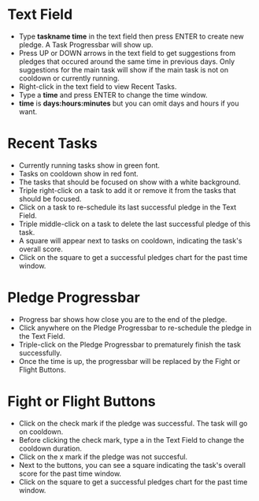 Text Field
=======
* Type **taskname time** in the text field then press ENTER to create new pledge. A Task Progressbar will show up.
* Press UP or DOWN arrows in the text field to get suggestions from pledges that occured around the same time in previous days. Only suggestions for the main task will show if the main task is not on cooldown or currently running.
* Right-click in the text field to view Recent Tasks.
* Type a **time** and press ENTER to change the time window.
* **time** is **days:hours:minutes** but you can omit days and hours if you want.

Recent Tasks
=======
* Currently running tasks show in green font.
* Tasks on cooldown show in red font.
* The tasks that should be focused on show with a white background.
* Triple right-click on a task to add it or remove it from the tasks that should be focused.
* Click on a task to re-schedule its last successful pledge in the Text Field.
* Triple middle-click on a task to delete the last successful pledge of this task.
* A square will appear next to tasks on cooldown, indicating the task's overall score.
* Click on the square to get a successful pledges chart for the past time window.

Pledge Progressbar
=======
* Progress bar shows how close you are to the end of the pledge.
* Click anywhere on the Pledge Progressbar to re-schedule the pledge in the Text Field.
* Triple-click on the Pledge Progressbar to prematurely finish the task successfully.
* Once the time is up, the progressbar will be replaced by the Fight or Flight Buttons.

Fight or Flight Buttons
=======
* Click on the check mark if the pledge was successful. The task will go on cooldown.
* Before clicking the check mark, type a <time> in the Text Field to change the cooldown duration.
* Click on the x mark if the pledge was not succesful.
* Next to the buttons, you can see a square indicating the task's overall score for the past time window.
* Click on the square to get a successful pledges chart for the past time window.
	
	